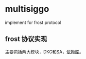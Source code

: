 # multisiggo
implement for frost protocol
## frost 协议实现
主要包括两大模块，DKG和SA，[依赖库](https://github.com/herumi/bls)。